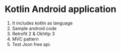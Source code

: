 # Kotlin Android application

1) It includes kotlin as language
2) Sample android code 
3) Retrofit 2 & Okhttp 3
4) MVC pattern
5) Test Json free api.
